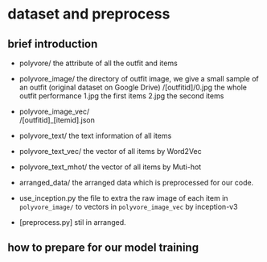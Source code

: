 # dataset and preprocess

## brief introduction 

- polyvore/				the attribute of all the outfit and items

- polyvore_image/		the directory of outfit image, we give a small sample of an outfit (original dataset on 							Google Drive)
	/[outfitid]/0.jpg   the whole outfit performance
				1.jpg   the first items
				2.jpg   the second items

- polyvore_image_vec/	
	/[outfitid]\_[itemid].json

- polyvore_text/		the text information of all items

- polyvore_text_vec/	the vector of all items by Word2Vec

- polyvore_text_mhot/	the vector of all items by Muti-hot

- arranged_data/		the arranged data which is preprocessed for our code.

- use_inception.py      the file to extra the raw image of each item in `polyvore_image/` to vectors in 									`polyvore_image_vec` by inception-v3

- [preprocess.py]		stil in arranged.


## how to prepare for our model training





